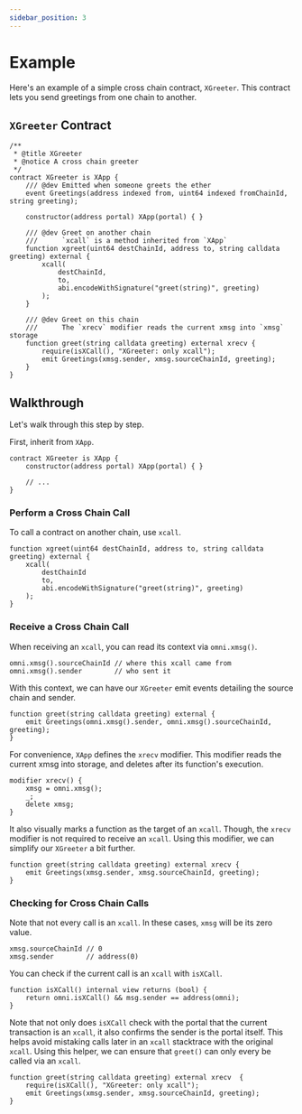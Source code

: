 ```yaml
---
sidebar_position: 3
---
```


# Example

Here's an example of a simple cross chain contract, `XGreeter`. This contract lets you send greetings from one chain to another.

## `XGreeter` Contract

```solidity
/**
 * @title XGreeter
 * @notice A cross chain greeter
 */
contract XGreeter is XApp {
    /// @dev Emitted when someone greets the ether
    event Greetings(address indexed from, uint64 indexed fromChainId, string greeting);

    constructor(address portal) XApp(portal) { }

    /// @dev Greet on another chain
    ///      `xcall` is a method inherited from `XApp`
    function xgreet(uint64 destChainId, address to, string calldata greeting) external {
        xcall(
            destChainId,
            to,
            abi.encodeWithSignature("greet(string)", greeting)
        );
    }

    /// @dev Greet on this chain
    ///      The `xrecv` modifier reads the current xmsg into `xmsg` storage
    function greet(string calldata greeting) external xrecv {
        require(isXCall(), "XGreeter: only xcall");
        emit Greetings(xmsg.sender, xmsg.sourceChainId, greeting);
    }
}
```

## Walkthrough

Let's walk through this step by step.

First, inherit from `XApp`.


```solidity
contract XGreeter is XApp {
    constructor(address portal) XApp(portal) { }

    // ...
}
```

### Perform a Cross Chain Call

To call a contract on another chain, use `xcall`.

```solidity
function xgreet(uint64 destChainId, address to, string calldata greeting) external {
    xcall(
        destChainId
        to,
        abi.encodeWithSignature("greet(string)", greeting)
    );
}
```

### Receive a Cross Chain Call

When receiving an `xcall`, you can read its context via `omni.xmsg()`.

```solidity
omni.xmsg().sourceChainId // where this xcall came from
omni.xmsg().sender        // who sent it
```

With this context, we can have our `XGreeter` emit events detailing the source chain and sender.

```solidity
function greet(string calldata greeting) external {
    emit Greetings(omni.xmsg().sender, omni.xmsg().sourceChainId, greeting);
}
```

For convenience, `XApp` defines the `xrecv` modifier. This modifier reads the current xmsg into storage, and deletes after its function's execution.

```solidity
modifier xrecv() {
    xmsg = omni.xmsg();
    _;
    delete xmsg;
}
```

It also visually marks a function as the target of an `xcall`. Though, the `xrecv` modifier is not required to receive an `xcall`. Using this modifier, we can simplify our `XGreeter` a bit further.


```solidity
function greet(string calldata greeting) external xrecv {
    emit Greetings(xmsg.sender, xmsg.sourceChainId, greeting);
}
```

### Checking for Cross Chain Calls

Note that not every call is an `xcall`. In these cases, `xmsg` will be its zero value.

```solidity
xmsg.sourceChainId // 0
xmsg.sender        // address(0)
```

You can check if the current call is an `xcall` with `isXCall`.

```solidity
function isXCall() internal view returns (bool) {
    return omni.isXCall() && msg.sender == address(omni);
}
```

Note that not only does `isXCall` check with the portal that the current transaction is an `xcall`, it also confirms the sender is the portal itself. This helps avoid mistaking calls later in an `xcall` stacktrace with the original `xcall`. Using this helper, we can ensure that `greet()` can only every be called via an `xcall`.

```solidity
function greet(string calldata greeting) external xrecv  {
    require(isXCall(), "XGreeter: only xcall");
    emit Greetings(xmsg.sender, xmsg.sourceChainId, greeting);
}
```
